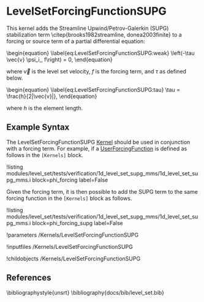 # LevelSetForcingFunctionSUPG
This kernel adds the Streamline Upwind/Petrov-Galerkin (SUPG) stabilization
term \citep{brooks1982streamline, donea2003finite}  to a forcing or source term of a partial differential equation:

\begin{equation}
\label{eq:LevelSetForcingFunctionSUPG:weak}
\left(-\tau \vec{v} \psi_i,\, f\right) = 0,
\end{equation}

where $\vec{v}$ is the level set velocity, $f$ is the forcing term, and $\tau$ as defined below.

\begin{equation}
\label{eq:LevelSetForcingFunctionSUPG:tau}
\tau = \frac{h}{2\|\vec{v}\|},
\end{equation}

where $h$ is the element length.

## Example Syntax
The LevelSetForcingFunctionSUPG [Kernel](systems/Kernels/index.md) should be used in conjunction with a forcing term. For
example, if a [UserForcingFunction](framework/UserForcingFunction.md) is defined as follows in the `[Kernels]` block.

!listing modules/level_set/tests/verification/1d_level_set_supg_mms/1d_level_set_supg_mms.i block=phi_forcing label=False

Given the forcing term, it is then possible to add the SUPG term to the same forcing function in the `[Kernels]` block
as follows.

!listing modules/level_set/tests/verification/1d_level_set_supg_mms/1d_level_set_supg_mms.i block=phi_forcing_supg label=False


!parameters /Kernels/LevelSetForcingFunctionSUPG

!inputfiles /Kernels/LevelSetForcingFunctionSUPG

!childobjects /Kernels/LevelSetForcingFunctionSUPG

## References

\bibliographystyle{unsrt}
\bibliography{docs/bib/level_set.bib}
